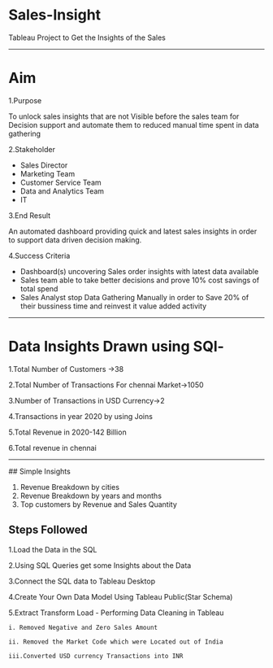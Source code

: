 # Sales-Insight
Tableau Project to Get the Insights of the Sales

<hr>

# Aim 

1.Purpose 
<p> To unlock sales insights that are not Visible before the sales team for Decision support and automate them to reduced manual time spent in data gathering</p>


2.Stakeholder 
- Sales Director
- Marketing Team
- Customer Service Team
- Data and Analytics Team
- IT


3.End Result
<p>An automated dashboard providing quick and latest sales insights in order to support data driven decision making.
</p>

4.Success Criteria
- Dashboard(s) uncovering Sales order insights with latest data available
- Sales team able to take better decisions and prove 10% cost savings of total spend
- Sales Analyst stop Data Gathering Manually in order to Save 20% of their bussiness time and reinvest it value added activity


<hr>

# Data Insights Drawn using SQl-

1.Total Number of Customers ->38

2.Total Number of Transactions For chennai Market->1050

3.Number of Transactions in USD Currency->2

4.Transactions in year 2020 by using Joins

5.Total Revenue in 2020-142 Billion

6.Total revenue in chennai


<hr>
## Simple Insights

1. Revenue Breakdown by cities
2. Revenue Breakdown by years and months
3. Top customers by Revenue and Sales Quantity


## Steps Followed
1.Load the Data in the SQL 

2.Using SQL Queries get some Insights about the Data

3.Connect the SQL data to Tableau Desktop

4.Create Your Own Data Model Using Tableau Public(Star Schema)

5.Extract Transform Load - Performing Data Cleaning in Tableau

    i. Removed Negative and Zero Sales Amount
    
    ii. Removed the Market Code which were Located out of India
    
    iii.Converted USD currency Transactions into INR

